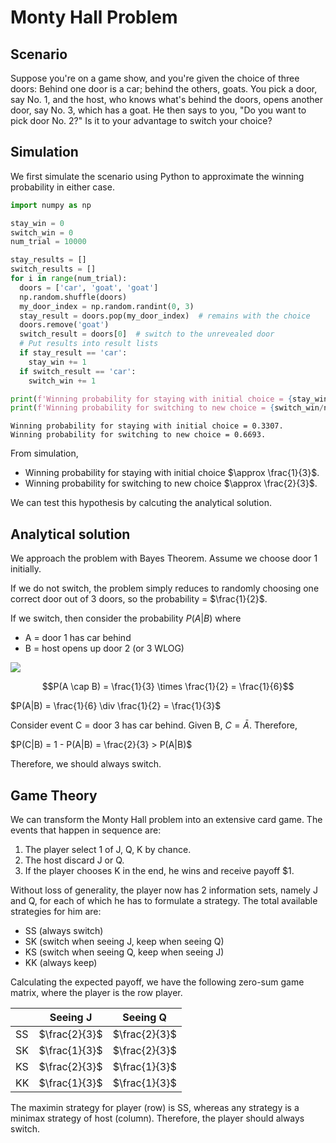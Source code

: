 
# Monty Hall Problem

## Scenario

Suppose you're on a game show, and you're given the choice of three doors: Behind one door is a car; behind the others, goats. You pick a door, say No. 1, and the host, who knows what's behind the doors, opens another door, say No. 3, which has a goat. He then says to you, "Do you want to pick door No. 2?" Is it to your advantage to switch your choice?

## Simulation

We first simulate the scenario using Python to approximate the winning probability in either case.


```python
import numpy as np

stay_win = 0
switch_win = 0
num_trial = 10000

stay_results = []
switch_results = []
for i in range(num_trial):
  doors = ['car', 'goat', 'goat']
  np.random.shuffle(doors)
  my_door_index = np.random.randint(0, 3)
  stay_result = doors.pop(my_door_index)  # remains with the choice
  doors.remove('goat')
  switch_result = doors[0]  # switch to the unrevealed door
  # Put results into result lists
  if stay_result == 'car':
    stay_win += 1
  if switch_result == 'car':
    switch_win += 1

print(f'Winning probability for staying with initial choice = {stay_win/num_trial}.')
print(f'Winning probability for switching to new choice = {switch_win/num_trial}.')
```

    Winning probability for staying with initial choice = 0.3307.
    Winning probability for switching to new choice = 0.6693.


From simulation,

* Winning probability for staying with initial choice $\approx \frac{1}{3}$.
* Winning probability for switching to new choice $\approx \frac{2}{3}$.

We can test this hypothesis by calcuting the analytical solution.

## Analytical solution

We approach the problem with Bayes Theorem. Assume we choose door 1 initially. 

If we do not switch, the problem simply reduces to randomly choosing one correct door out of 3 doors, so the probability = $\frac{1}{2}$.

If we switch, then consider the probability $P(A|B)$ where

*   A = door 1 has car behind
*   B = host opens up door 2 (or 3 WLOG)

<img src="https://render.githubusercontent.com/render/math?math=P(B) = \frac{1}{2}">

$$P(A \cap B) = \frac{1}{3} \times \frac{1}{2} = \frac{1}{6}$$

$P(A|B) = \frac{1}{6} \div \frac{1}{2} = \frac{1}{3}$

Consider event C = door 3 has car behind. Given B, $C = \bar A$. Therefore, 

$P(C|B) = 1 - P(A|B) = \frac{2}{3} > P(A|B)$

Therefore, we should always switch.


## Game Theory

We can transform the Monty Hall problem into an extensive card game. The events that happen in sequence are:

1.   The player select 1 of J, Q, K by chance.
2.   The host discard J or Q.
3.   If the player chooses K in the end, he wins and receive payoff $1.

Without loss of generality, the player now has 2 information sets, namely J and Q, for each of which he has to formulate a strategy. The total available strategies for him are: 

- SS (always switch)
- SK (switch when seeing J, keep when seeing Q)
- KS (switch when seeing Q, keep when seeing J)
- KK (always keep)

Calculating the expected payoff, we have the following zero-sum game matrix, where the player is the row player.

|        | Seeing J      | Seeing Q      |
| ----   | -----------   | ----------    |
| SS     | $\frac{2}{3}$ | $\frac{2}{3}$ |
| SK     | $\frac{1}{3}$ | $\frac{2}{3}$ |
| KS     | $\frac{2}{3}$ | $\frac{1}{3}$ |
| KK     | $\frac{1}{3}$ | $\frac{1}{3}$ |

The maximin strategy for player (row) is SS, whereas any strategy is a minimax strategy of host (column). Therefore, the player should always switch.
